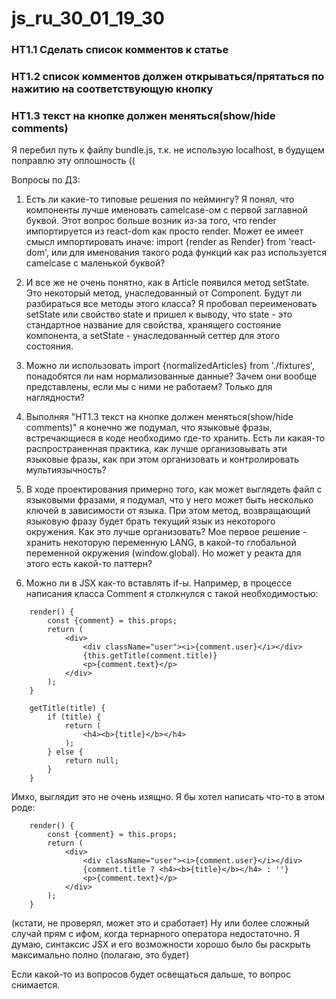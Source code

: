 # js_ru_30_01_19_30

### HT1.1 Сделать список комментов к статье
### HT1.2 список комментов должен открываться/прятаться по нажитию на соответствующую кнопку
### HT1.3 текст на кнопке должен меняться(show/hide comments)

Я перебил путь к файлу bundle.js, т.к. не использую localhost, в будущем поправлю эту оплошность ((

Вопросы по ДЗ:

1. Есть ли какие-то типовые решения по неймингу? Я понял, что компоненты лучше именовать camelcase-ом с первой заглавной буквой. Этот вопрос больше возник из-за того, что render импортируется из react-dom как просто render. Может ее имеет смысл импортировать иначе: import {render as Render} from 'react-dom', или для именования такого рода функций как раз используется camelcase с маленькой буквой?

2. И все же не очень понятно, как в Article появился метод setState. Это некоторый метод, унаследованный от Component. Будут ли разбираться все методы этого класса? Я пробовал переименовать setState или свойство state и пришел к выводу, что state - это стандартное название для свойства, хранящего состояние компонента, а setState - унаследованный сеттер для этого состояния.

3. Можно ли использовать import {normalizedArticles} from './fixtures', понадобятся ли нам нормализованные данные? Зачем они вообще представлены, если мы с ними не работаем? Только для наглядности?

4. Выполняя "HT1.3 текст на кнопке должен меняться(show/hide comments)" я конечно же подумал, что языковые фразы, встречающиеся в коде необходимо где-то хранить. Есть ли какая-то распространенная практика, как лучше организовывать эти языковые фразы, как при этом организовать и контролировать мультиязычность?

5. В ходе проектирования примерно того, как может выглядеть файл с языковыми фразами, я подумал, что у него может быть несколько ключей в зависимости от языка. При этом метод, возвращающий языковую фразу будет брать текущий язык из некоторого окружения. Как это лучше организовать? Мое первое решение - хранить некоторую переменную LANG, в какой-то глобальной переменной окружения (window.global). Но может у реакта для этого есть какой-то паттерн?

6. Можно ли в JSX как-то вставлять if-ы. Например, в процессе написания класса Comment я столкнулся с такой необходимостью:

```
	render() {
		const {comment} = this.props;
		return (
			<div>
				<div className="user"><i>{comment.user}</i></div>
				{this.getTitle(comment.title)}
				<p>{comment.text}</p>
			</div>
		);
	}

	getTitle(title) {
		if (title) {
			return (
				<h4><b>{title}</b></h4>
			);
		} else {
			return null;
		}
	}
```

Имхо, выглядит это не очень изящно. Я бы хотел написать что-то в этом роде:

```
	render() {
		const {comment} = this.props;
		return (
			<div>
				<div className="user"><i>{comment.user}</i></div>
				{comment.title ? <h4><b>{title}</b></h4> : ''}
				<p>{comment.text}</p>
			</div>
		);
	}
```

(кстати, не проверял, может это и сработает) Ну или более сложный случай прям с ифом, когда тернарного оператора недостаточно.
Я думаю, синтаксис JSX и его возможности хорошо было бы раскрыть максимально полно (полагаю, это будет)

Если какой-то из вопросов будет освещаться дальше, то вопрос снимается.